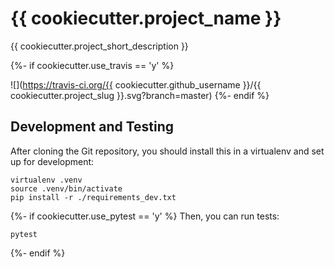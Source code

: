 # {{ cookiecutter.project_name }}
{{ cookiecutter.project_short_description }}

{%- if cookiecutter.use_travis == 'y' %}

![](https://travis-ci.org/{{ cookiecutter.github_username }}/{{ cookiecutter.project_slug }}.svg?branch=master)
{%- endif %}

## Development and Testing
After cloning the Git repository, you should install this
in a virtualenv and set up for development:
```shell script
virtualenv .venv
source .venv/bin/activate
pip install -r ./requirements_dev.txt
```
{%- if cookiecutter.use_pytest == 'y' %}
Then, you can run tests:
```shell script
pytest
```
{%- endif %}